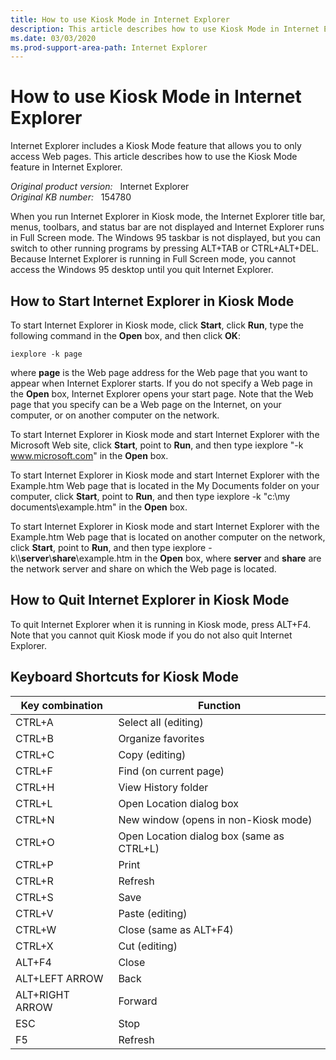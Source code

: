 ```yaml
---
title: How to use Kiosk Mode in Internet Explorer
description: This article describes how to use Kiosk Mode in Internet Explorer.
ms.date: 03/03/2020
ms.prod-support-area-path: Internet Explorer
---
```

# How to use Kiosk Mode in Internet Explorer

Internet Explorer includes a Kiosk Mode feature that allows you to only access Web pages. This article describes how to use the Kiosk Mode feature in Internet Explorer.

_Original product version:_ &nbsp; Internet Explorer  
_Original KB number:_ &nbsp; 154780

When you run Internet Explorer in Kiosk mode, the Internet Explorer title bar, menus, toolbars, and status bar are not displayed and Internet Explorer runs in Full Screen mode. The Windows 95 taskbar is not displayed, but you can switch to other running programs by pressing ALT+TAB or CTRL+ALT+DEL. Because Internet Explorer is running in Full Screen mode, you cannot access the Windows 95 desktop until you quit Internet Explorer.

## How to Start Internet Explorer in Kiosk Mode

To start Internet Explorer in Kiosk mode, click **Start**, click **Run**, type the following command in the **Open** box, and then click **OK**:

```console
iexplore -k page
```

where **page** is the Web page address for the Web page that you want to appear when Internet Explorer starts. If you do not specify a Web page in the **Open** box, Internet Explorer opens your start page. Note that the Web page that you specify can be a Web page on the Internet, on your computer, or on another computer on the network.

To start Internet Explorer in Kiosk mode and start Internet Explorer with the Microsoft Web site, click **Start**, point to **Run**, and then type iexplore "-k www.microsoft.com" in the **Open** box.

To start Internet Explorer in Kiosk mode and start Internet Explorer with the Example.htm Web page that is located in the My Documents folder on your computer, click **Start**, point to **Run**, and then type iexplore -k "c:\my documents\example.htm" in the **Open** box.

To start Internet Explorer in Kiosk mode and start Internet Explorer with the Example.htm Web page that is located on another computer on the network, click **Start**, point to **Run**, and then type iexplore -k\\\\**server**\\**share**\example.htm in the
**Open** box, where **server** and **share** are the network server and share on which the Web page is located.

## How to Quit Internet Explorer in Kiosk Mode

To quit Internet Explorer when it is running in Kiosk mode, press ALT+F4. Note that you cannot quit Kiosk mode if you do not also quit Internet Explorer.

## Keyboard Shortcuts for Kiosk Mode

|Key combination|Function|
|--|--|
  | CTRL+A   |        Select all (editing)|
   |CTRL+B   |        Organize favorites|
  | CTRL+C   |        Copy (editing)|
  | CTRL+F  |         Find (on current page)|
  | CTRL+H  |         View History folder|
   |CTRL+L |          Open Location dialog box|
  | CTRL+N     |      New window (opens in non-Kiosk mode)|
   |CTRL+O |          Open Location dialog box (same as CTRL+L)|
   |CTRL+P     |      Print|
   |CTRL+R   |        Refresh|
   |CTRL+S   |        Save|
   |CTRL+V     |      Paste (editing)|
   |CTRL+W   |        Close (same as ALT+F4)|
   |CTRL+X   |        Cut (editing)|
  | ALT+F4 |          Close|
   |ALT+LEFT ARROW |  Back|
   |ALT+RIGHT ARROW | Forward|
  | ESC    |          Stop|
   |F5  |             Refresh|
